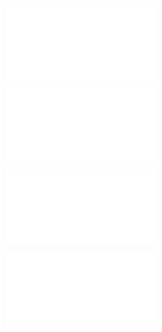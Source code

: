 ![@](steps/_.aad82902.md)

![@](steps/_.3dde077c.md)

![@](steps/response.8df23f24.md)

![@](steps/Prompt.903d7221.md)